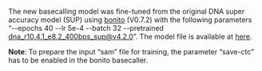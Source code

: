 The new basecalling model was fine-tuned from the original DNA super accuracy model (SUP) using [bonito](https://github.com/nanoporetech/bonito) (V0.7.2) with the following parameters “--epochs 40 --lr 5e-4 --batch 32 --pretrained dna_r10.4.1_e8.2_400bps_sup@v4.2.0”.
The model file is available at [here](https://figshare.com/articles/dataset/Modifaction_aware_model/24305242).

**Note**: To prepare the input “sam” file for training, the parameter “save-ctc” has to be enabled in the bonito basecaller.   

